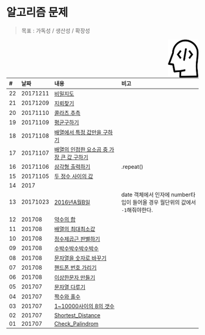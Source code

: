 # 알고리즘 문제
> 목표 : 가독성 / 생산성 / 확장성

<img src="./img.svg" alt="" align="right" width="80" height="100">

| #   | 날짜     | 내용     |  비고 |
| :-- | :------- | :--------------------  | :------- |
| 22 | 20171211 |[비밀지도](/22_비밀지도.js) |  |
| 21 | 20171209 |[지뢰찾기](/21_지뢰찾기.js) |  |
| 20 | 20171110 |[콜라츠 추측](/20_콜라츠추측.js) |  |
| 19 | 20171109 |[평균구하기](/19_평균구하기.js) |  |
| 18 | 20171108 |[배열에서 특정 값만을 구하기](/18_배열에서_특정_값만을_구하기.js) |||
| 17 | 20171107 |[배열의 인접한 요소곱 중 가장 큰 값 구하기](/17_배열의_인접한_요소곱_중_가장_큰_값_구하기.js) | | |
| 16 | 20171106 |[삼각형 출력하기](/16_삼각형_출력하기.js) | .repeat() | |
| 15 | 20171105 | [두 정수 사이의 값](/15_두정수사이의값.js) |||
| 14 | 2017 | |||
| 13 | 20171023 | [2016년A월B일](/13_2016년A월B일.js) | date 객체에서 인자에 number타입이 들어올 경우 월단위의 값에서 `-1`해줘야한다. | |
| 12 | 201708 |[약수의 합](/12_약수의_합.js) |||
| 11 | 201708 |[배열의 최대최소값](/11_배열의_최대최소값_구하기.js) |||
| 10 | 201708 |[정수제곱근 판별하기](/10_정수제곱근_판별하기.js) |||
| 09 | 201708 |[수박수박수박수박수](/09_수박수박수박수박수.js) |||
| 08 | 201708 |[문자열을 숫자로 바꾸기](/08_문자열을_숫자로_바꾸기.js) |||
| 07 | 201708 |[핸드폰 번호 가리기](/07_핸드폰_번호_가리기.js) |||
| 06 | 201708 |[이상한문자 만들기](/06_이상한문자_만들기.js) |||
| 05 | 201707 |[문자열 다루기](/05_문자열_다루기.js) |||
| 04 | 201707 |[짝수와 홀수](/04_짝수와_홀수.js) |||
| 03 | 201707 |[1~10000사이의 8의 갯수](/03_numberEight.js) |||
| 02 | 201707 |[Shortest_Distance](/02_Shortest_Distance.js) |||
| 01 | 201707 |[Check_Palindrom](/01_Check_Palindrom.js) |||

